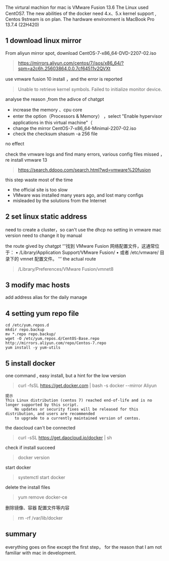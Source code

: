 The  virtural machion for mac is VMware Fusion 13.6
The Linux used CentOS7.
The new abilities of the docker need 4.x、5.x kernel support ,    Centos 9stream is on plan.
The hardware environment is MacBook Pro 13.7.4 (22H420)



## 1 download linux mirror

From aliyun mirror spot, download  CentOS-7-x86_64-DVD-2207-02.iso

> https://mirrors.aliyun.com/centos/7/isos/x86_64/?spm=a2c6h.25603864.0.0.7cf64511v2QVXt

use vmware fusion 10 install ，and the error is reported

> Unable to retrieve kernel symbols. 
> Failed to initialize monitor device.

analyse the reason ,from the adivce of chatgpt

+ increase the memory 、cpu core
+ enter the option（Processors & Memory） ，select "Enable hypervisor applications in this virtual machine"（
+ change the mirror CentOS-7-x86_64-Minimal-2207-02.iso
+ check the checksum shasum -a 256 file

no effect

check the vmware logs and find many errors, various config files missed ，re install vmware 13

> https://search.ddooo.com/search.html?wd=vmware%20fusion

this step waste most of the time

- the official site  is too slow
- VMware was installed many years ago, and lost many configs
- misleaded by  the solutions from the Internet

## 2 set linux static  address

need to create a cluster，so can't use the dhcp
no setting in vmware mac version
need to change it  by manual

the route gived by chatgpt 
‘’‘找到 VMware Fusion 网络配置文件，这通常位于：
	•	/Library/Application Support/VMware Fusion/
	•	或者 /etc/vmware/ 目录下的 vmnet 配置文件。
’‘’
the actual route

> /Library/Preferences/VMware Fusion/vmnet8

## 3 modify mac hosts

add address alias for the daily manage

## 4 setting yum repo file

```
cd /etc/yum.repos.d
mkdir repo.backup
mv *.repo repo.backup/
wget -O /etc/yum.repos.d/CentOS-Base.repo http://mirrors.aliyun.com/repo/Centos-7.repo
yum install -y yum-utils
```

## 5 install docker  

 one command , easy install, but a hint for the low version

> curl -fsSL https://get.docker.com | bash -s docker --mirror Aliyun

```
提示
This Linux distribution (centos 7) reached end-of-life and is no longer supported by this script.
    No updates or security fixes will be released for this distribution, and users are recommended
    to upgrade to a currently maintained version of centos.
```
the daocloud can't be connected

> curl -sSL https://get.daocloud.io/docker | sh



check if install succeed

>  docker version

start docker

> systemctl start docker

delete the install files

> yum remove docker-ce

删除镜像、容器 配置文件等内容

> rm -rf /var/lib/docker


## summary

everything  goes on fine except the first  step， for the reason that  I am not familiar with mac in development.
